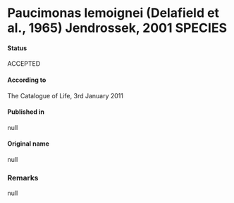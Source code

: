 # Paucimonas lemoignei (Delafield et al., 1965) Jendrossek, 2001 SPECIES

#### Status
ACCEPTED

#### According to
The Catalogue of Life, 3rd January 2011

#### Published in
null

#### Original name
null

### Remarks
null